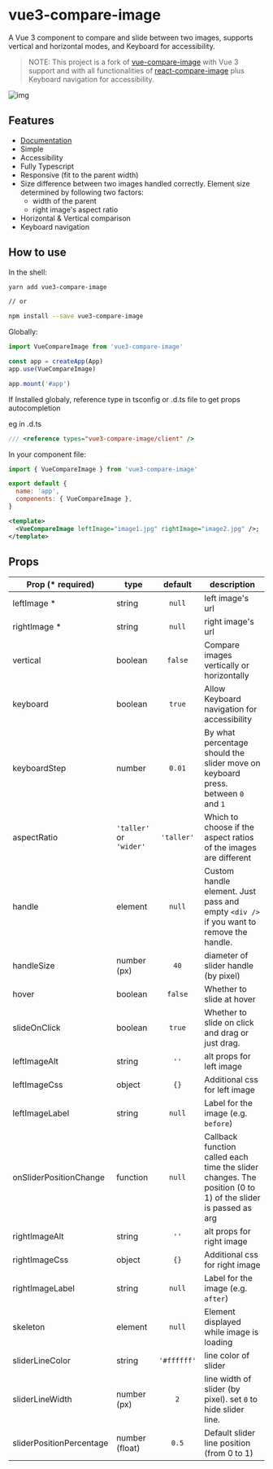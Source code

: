 # vue3-compare-image


A Vue 3 component to compare and slide between two images, supports vertical and horizontal modes, and Keyboard for accessibility.


> NOTE: This project is a fork of [vue-compare-image](https://github.com/junkboy0315/vue-compare-image) with  Vue 3 support and with all functionalities of [react-compare-image](https://github.com/junkboy0315/react-compare-image) plus Keyboard navigation for accessibility.

![img](https://user-images.githubusercontent.com/10986861/67158760-0f02a480-f377-11e9-9b83-75bc8005693a.gif)

## Features

- [Documentation](https://zedjarvis.github.io/vue3-compare-image/)
- Simple
- Accessibility
- Fully Typescript
- Responsive (fit to the parent width)
- Size difference between two images handled correctly. Element size determined by following two factors:
  - width of the parent
  - right image's aspect ratio
- Horizontal & Vertical comparison
- Keyboard navigation


## How to use

In the shell:

```bash
yarn add vue3-compare-image

// or

npm install --save vue3-compare-image
```

Globally:

```js
import VueCompareImage from 'vue3-compare-image'

const app = createApp(App)
app.use(VueCompareImage)

app.mount('#app')
```

If Installed globaly, reference type in tsconfig or .d.ts file to get props autocompletion

eg in .d.ts

```ts
/// <reference types="vue3-compare-image/client" />
```


In your component file:

```js
import { VueCompareImage } from 'vue3-compare-image'

export default {
  name: 'app',
  components: { VueCompareImage },
}
```

```xml
<template>
  <VueCompareImage leftImage="image1.jpg" rightImage="image2.jpg" />;
</template>
```

## Props

| Prop (\* required)       | type                    |   default   | description                                                                                                           |
| ------------------------ | ----------------------- | :---------: | --------------------------------------------------------------------------------------------------------------------- |
| leftImage \*             | string                  |    `null`     | left image's url                                                                                                      |
| rightImage \*            | string                  |    `null`     | right image's url                                                                                                     |
| vertical              | boolean | `false`  | Compare images vertically or horizontally                                                      |
| keyboard              | boolean | `true`  | Allow Keyboard navigation for accessibility                                                     |
| keyboardStep              | number | `0.01`  | By what percentage should the slider move on keyboard press. between `0` and `1`                                                      |
| aspectRatio              | `'taller'` or `'wider'` | `'taller'`  | Which to choose if the aspect ratios of the images are different                                                      |
| handle                   | element                 |    `null`     | Custom handle element. Just pass and empty `<div />` if you want to remove the handle.                                 |
| handleSize               | number (px)             |     `40`     | diameter of slider handle (by pixel)                                                                                  |
| hover                    | boolean                 |    `false`    | Whether to slide at hover                                                                                             |
| slideOnClick                    | boolean                 |    `true`    | Whether to slide on click and drag or just drag.                                                                                             |
| leftImageAlt             | string                  |    `''`     | alt props for left image                                                                                              |
| leftImageCss             | object                  |     `{}`     | Additional css for left image                                                                                         |
| leftImageLabel           | string                  |    `null`     | Label for the image (e.g. `before`)                                                                                   |
| onSliderPositionChange   | function                |    `null`     | Callback function called each time the slider changes. The position (0 to 1) of the slider is passed as arg           |
| rightImageAlt            | string                  |    `''`     | alt props for right image                                                                                             |
| rightImageCss            | object                  |     `{}`      | Additional css for right image                                                                                        |
| rightImageLabel          | string                  |    `null`     | Label for the image (e.g. `after`)                                                                                    |
| skeleton                 | element                 |    `null`     | Element displayed while image is loading                                                                              |
| sliderLineColor          | string                  | `'#ffffff'` | line color of slider                                                                                                  |
| sliderLineWidth          | number (px)             |      `2`      | line width of slider (by pixel). set `0` to hide slider line.                                                                                       |
| sliderPositionPercentage | number (float)          |     `0.5`     | Default slider line position (from 0 to 1)                                                                                   |